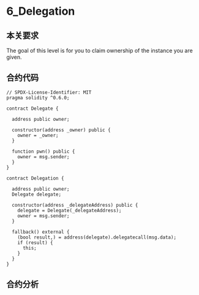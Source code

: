 6_Delegation
==

本关要求
--
The goal of this level is for you to claim ownership of the instance you are given.

合约代码
--

    // SPDX-License-Identifier: MIT
    pragma solidity ^0.6.0;

    contract Delegate {

      address public owner;

      constructor(address _owner) public {
        owner = _owner;
      }

      function pwn() public {
        owner = msg.sender;
      }
    }

    contract Delegation {

      address public owner;
      Delegate delegate;

      constructor(address _delegateAddress) public {
        delegate = Delegate(_delegateAddress);
        owner = msg.sender;
      }

      fallback() external {
        (bool result,) = address(delegate).delegatecall(msg.data);
        if (result) {
          this;
        }
      }
    }
    
合约分析
--


